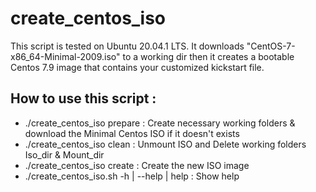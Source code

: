 # create_centos_iso

This script is tested on Ubuntu 20.04.1 LTS. It downloads "CentOS-7-x86_64-Minimal-2009.iso" to a working dir then it creates a bootable Centos 7.9 image that contains your customized kickstart file.

## How to use this script : 

   * ./create_centos_iso prepare               :   Create necessary working folders & download the Minimal Centos ISO if it doesn't exists
   * ./create_centos_iso clean                 :   Unmount ISO and Delete working folders Iso_dir & Mount_dir
   * ./create_centos_iso create                :   Create the new ISO image
   * ./create_centos_iso.sh -h | --help | help :   Show help
